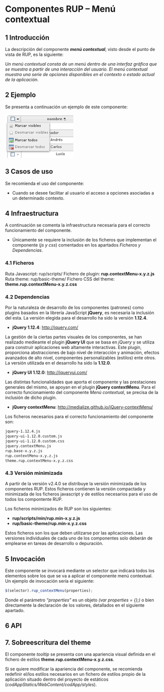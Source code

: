 #	Componentes RUP – Menú contextual

##	1	Introducción
La descripción del componente ***menú contextual***, visto desde el punto de vista de RUP, es la siguiente:

*Un menú contextual consta de un menú dentro de una interfaz gráfica que se muestra a partir de una interacción del usuario. El menú contextual muestra una serie de opciones disponibles en el contexto o estado actual de la aplicación.*


##	2	Ejemplo
Se presenta a continuación un ejemplo de este componente:

![ejemplo](img/rup.contextMenu_1.png)

##	3	Casos de uso
Se recomienda el uso del componente:
+	Cuando se desee facilitar al usuario el acceso a opciones asociadas a un determinado contexto.


##	4	Infraestructura
A continuación se comenta la infraestructura necesaria para el correcto funcionamiento del componente.
+	Únicamente se requiere la inclusión de los ficheros que implementan el componente (*js y css*) comentados en los apartados *Ficheros y Dependencias*.

###	4.1	Ficheros
Ruta Javascript: rup/scripts/
Fichero de plugin: **rup.contextMenu-x.y.z.js**
Ruta theme: rup/basic-theme/
Fichero CSS del theme: **theme.rup.contextMenu-x.y.z.css**

###	4.2	Dependencias
Por la naturaleza de desarrollo de los componentes (patrones) como plugins basados en la librería JavaScript **jQuery**, es necesaria la inclusión del esta. La versión elegida para el desarrollo ha sido la versión **1.12.4**.
+	**jQuery 1.12.4**: http://jquery.com/

La gestión de la ciertas partes visuales de los componentes, se han realizado medieante el plugin **jQuery UI** que se basa en *jQuery* y se utiliza para construir aplicaciones web altamente interactivas. Este plugin, proporciona abstracciones de bajo nivel de interacción y animación, efectos avanzados de alto nivel, componentes personalizables (estilos) ente otros. La versión utilizada en el desarrollo ha sido la **1.12.0**.
+	**jQuery UI 1.12.0**: http://jqueryui.com/

Las distintas funcionalidades que aporta el componente y las prestaciones generales del mismo, se apoyan en el plugin **jQuery contextMenu**. Para el correcto funcionamiento del componente *Menú contextual*, se precisa de la inclusión de dicho plugin.
+	**jQuery contextMenu**: http://medialize.github.io/jQuery-contextMenu/

Los ficheros necesarios para el correcto funcionamiento del componente son:
	
    jquery-1.12.4.js
    jquery-ui-1.12.0.custom.js 
	jquery-ui-1.12.0.custom.css
	jquery.contextMenu.js
	rup.base-x.y.z.js
	rup.contextMenu-x.y.z.js
	theme.rup.contextMenu-x.y.z.css

###	4.3	Versión minimizada
A partir de la versión v2.4.0 se distribuye la versión minimizada de los componentes RUP. Estos ficheros contienen la versión compactada y minimizada de los ficheros javascript y de estilos necesarios para el uso de todos los compontente RUP.

Los ficheros minimizados de RUP son los siguientes:
+	**rup/scripts/min/rup.min-x.y.z.js**
+	**rup/basic-theme/rup.min-x.y.z.css**

Estos ficheros son los que deben utilizarse por las aplicaciones. Las versiones individuales de cada uno de los componentes solo deberán de emplearse en tareas de desarrollo o depuración.


##	5	Invocación
Este componente se invocará mediante un selector que indicará todos los elementos sobre los que se va a aplicar el componente menú contextual. Un ejemplo de invocación sería el siguiente:
```javascript
$(selector).rup_contextMenu(properties);
```
Donde el parámetro *“properties”* es un objeto *(var properties = {};)* o bien directamente la declaración de los valores, detallados en el siguiente apartado.

## 6	API

##	7.	Sobreescritura del theme
El componente *tooltip* se presenta con una apariencia visual definida en el fichero de estilos **theme.rup.contextMenu-x.y.z.css**.

Si se quiere modificar la apariencia del componente, se recomienda redefinir el/los estilos necesarios en un fichero de estilos propio de la aplicación situado dentro del proyecto de estáticos (*codAppStatics/WebContent/codApp/styles*).
